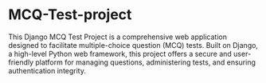 # MCQ-Test-project
This Django MCQ Test Project is a comprehensive web application designed to facilitate multiple-choice question (MCQ) tests. Built on Django, a high-level Python web framework, this project offers a secure and user-friendly platform for managing questions, administering tests, and ensuring authentication integrity.
